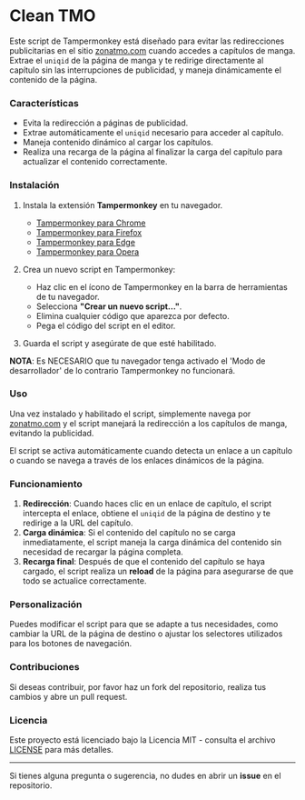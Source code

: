 # Clean TMO

Este script de Tampermonkey está diseñado para evitar las redirecciones publicitarias en el sitio [zonatmo.com](https://zonatmo.com) cuando accedes a capítulos de manga. Extrae el `uniqid` de la página de manga y te redirige directamente al capítulo sin las interrupciones de publicidad, y maneja dinámicamente el contenido de la página.

### Características

- Evita la redirección a páginas de publicidad.
- Extrae automáticamente el `uniqid` necesario para acceder al capítulo.
- Maneja contenido dinámico al cargar los capítulos.
- Realiza una recarga de la página al finalizar la carga del capítulo para actualizar el contenido correctamente.

### Instalación

1. Instala la extensión **Tampermonkey** en tu navegador.  
   - [Tampermonkey para Chrome](https://tampermonkey.net/?ext=dhdg&browser=chrome)
   - [Tampermonkey para Firefox](https://tampermonkey.net/?ext=dhdg&browser=firefox)
   - [Tampermonkey para Edge](https://tampermonkey.net/?ext=dhdg&browser=edge)
   - [Tampermonkey para Opera](https://tampermonkey.net/?ext=dhdg&browser=opera)

2. Crea un nuevo script en Tampermonkey:
   - Haz clic en el ícono de Tampermonkey en la barra de herramientas de tu navegador.
   - Selecciona **"Crear un nuevo script..."**.
   - Elimina cualquier código que aparezca por defecto.
   - Pega el código del script en el editor.

3. Guarda el script y asegúrate de que esté habilitado.

**NOTA**: Es NECESARIO que tu navegador tenga activado el 'Modo de desarrollador' de lo contrario Tampermonkey no funcionará. 

### Uso

Una vez instalado y habilitado el script, simplemente navega por [zonatmo.com](https://zonatmo.com) y el script manejará la redirección a los capítulos de manga, evitando la publicidad.

El script se activa automáticamente cuando detecta un enlace a un capítulo o cuando se navega a través de los enlaces dinámicos de la página.

### Funcionamiento

1. **Redirección**: Cuando haces clic en un enlace de capítulo, el script intercepta el enlace, obtiene el `uniqid` de la página de destino y te redirige a la URL del capítulo.
2. **Carga dinámica**: Si el contenido del capítulo no se carga inmediatamente, el script maneja la carga dinámica del contenido sin necesidad de recargar la página completa.
3. **Recarga final**: Después de que el contenido del capítulo se haya cargado, el script realiza un **reload** de la página para asegurarse de que todo se actualice correctamente.

### Personalización

Puedes modificar el script para que se adapte a tus necesidades, como cambiar la URL de la página de destino o ajustar los selectores utilizados para los botones de navegación.

### Contribuciones

Si deseas contribuir, por favor haz un fork del repositorio, realiza tus cambios y abre un pull request.

### Licencia

Este proyecto está licenciado bajo la Licencia MIT - consulta el archivo [LICENSE](LICENSE) para más detalles.

---

Si tienes alguna pregunta o sugerencia, no dudes en abrir un **issue** en el repositorio.
